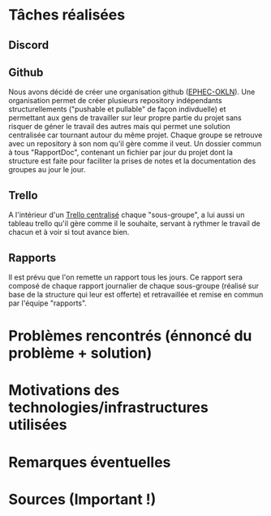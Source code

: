 # Tâches réalisées

## Discord 


## Github

Nous avons décidé de créer une organisation github ([EPHEC-OKLN](https://github.com/EPHEC-OKLN)). Une organisation permet de créer plusieurs repository indépendants structurellements ("pushable et pullable" de façon indivduelle) et permettant aux gens de travailler sur leur propre partie du projet sans risquer de géner le travail des autres mais qui permet une solution centralisée car tournant autour du même projet. Chaque groupe se retrouve avec un repository à son nom qu'il gère comme il veut. Un dossier commun à tous "RapportDoc", contenant un fichier par jour du projet dont la structure est faite pour faciliter la prises de notes et la documentation des groupes au jour le jour.

## Trello

A l'intérieur d'un [Trello centralisé](https://trello.com/okln) chaque "sous-groupe", a lui aussi un tableau trello qu'il gère comme il le souhaite, servant à rythmer le travail de chacun et à voir si tout avance bien. 

## Rapports

Il est prévu que l'on remette un rapport tous les jours. Ce rapport sera composé de chaque rapport journalier de chaque sous-groupe (réalisé sur base de la structure qui leur est offerte) et retravaillée et remise en commun par l'équipe "rapports". 

# Problèmes rencontrés (énnoncé du problème + solution)

# Motivations des technologies/infrastructures utilisées

# Remarques éventuelles

# Sources (Important !)
